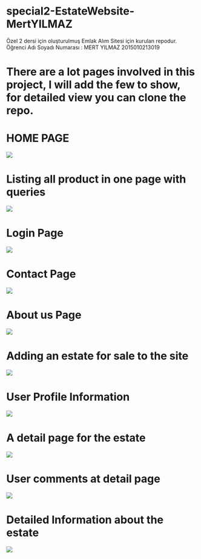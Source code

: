 # special2-EstateWebsite-MertYILMAZ
Özel 2 dersi için oluşturulmuş Emlak Alım Sitesi için kurulan repodur. Öğrenci Adı Soyadı Numarası : MERT YILMAZ 2015010213019

# There are a lot pages involved in this project, I will add the few to show, for detailed view you can clone the repo.

# HOME PAGE

![](images_for_read/1.png)

# Listing all product in one page with queries

![](images_for_read/2.png)

# Login Page

![](images_for_read/3.png)

# Contact Page

![](images_for_read/4.png)

# About us Page

![](images_for_read/5.png)

# Adding an estate for sale to the site

![](images_for_read/6.png)

# User Profile Information

![](images_for_read/7.png)

# A detail page for the estate 

![](images_for_read/8.png)

# User comments at detail page

![](images_for_read/9.png)

# Detailed Information about the estate

![](images_for_read/10.PNG)
